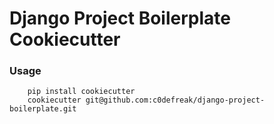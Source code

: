 # Django Project Boilerplate Cookiecutter

### Usage

```
    pip install cookiecutter
    cookiecutter git@github.com:c0defreak/django-project-boilerplate.git
```

